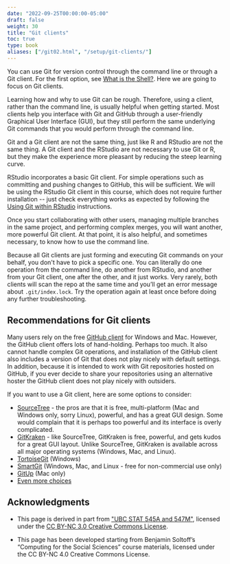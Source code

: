 ```yaml
---
date: "2022-09-25T00:00:00-05:00"
draft: false
weight: 30
title: "Git clients"
toc: true
type: book
aliases: ["/git02.html", "/setup/git-clients/"]
---
```




You can use Git for version control through the command line or through a Git client. For the first option, see [What is the Shell?](/setup/shell). Here we are going to focus on Git clients.

Learning how and why to use Git can be rough. Therefore, using a client, rather than the command line, is usually helpful when getting started. Most clients help you interface with Git and GitHub through a user-friendly Graphical User Interface (GUI), but they still perform the same underlying Git commands that you would perform through the command line.

Git and a Git client are not the same thing, just like R and RStudio are not the same thing. A Git client and the RStudio are not necessary to use Git or R, but they make the experience more pleasant by reducing the steep learning curve.

RStudio incorporates a basic Git client. For simple operations such as committing and pushing changes to GitHub, this will be sufficient. We will be using the RStudio Git client in this course, which does not require further installation -- just check everything works as expected by following the [Using Git within RStudio](/setup/git/git-with-rstudio/) instructions.

Once you start collaborating with other users, managing multiple branches in the same project, and performing complex merges, you will want another, more powerful Git client. At that point, it is also helpful, and sometimes necessary, to know how to use the command line. 

Because all Git clients are just forming and executing Git commands on your behalf, you don't have to pick a specific one. You can literally do one operation from the command line, do another from RStudio, and another from your Git client, one after the other, and it just works. Very rarely, both clients will scan the repo at the same time and you’ll get an error message about `.git/index.lock`. Try the operation again at least once before doing any further troubleshooting.

## Recommendations for Git clients

Many users rely on the free [GitHub client](https://desktop.github.com/) for Windows and Mac.  However, the GitHub client offers lots of hand-holding. Perhaps too much. It also cannot handle complex Git operations, and installation of the GitHub client also includes a version of Git that does not play nicely with default settings. In addition, because it is intended to work with Git repositories hosted on GitHub, if you ever decide to share your repositories using an alternative hoster the GitHub client does not play nicely with outsiders.

<!--
However in researching recommended Git clients, I have [heard](http://stat545.com/git02_git-clients.html) [negative](https://www.slant.co/topics/2089/~git-clients-for-windows) [reviews](http://softwarerecs.stackexchange.com/questions/1308/what-is-a-good-newbie-friendly-graphical-git-client-for-windows) about this client.
-->

If you want to use a Git client, here are some options to consider:

* [SourceTree](https://www.sourcetreeapp.com/) - the pros are that it is free, multi-platform (Mac and Windows only, sorry Linux), powerful, and has a great GUI design. Some would complain that it is perhaps too powerful and its interface is overly complicated.
* [GitKraken](https://www.gitkraken.com/) - like SourceTree, GitKraken is free, powerful, and gets kudos for a great GUI layout. Unlike SourceTree, GitKraken is available across all major operating systems (Windows, Mac, and Linux).
* [TortoiseGit](https://tortoisegit.org/) (Windows)
* [SmartGit](http://www.syntevo.com/smartgit/) (Windows, Mac, and Linux - free for non-commercial use only)
* [GitUp](http://gitup.co/) (Mac only)
* [Even more choices](https://git-scm.com/downloads/guis)

## Acknowledgments


* This page is derived in part from ["UBC STAT 545A and 547M"](http://stat545.com), licensed under the [CC BY-NC 3.0 Creative Commons License](https://creativecommons.org/licenses/by-nc/3.0/).

* This page has been developed starting from Benjamin Soltoff’s “Computing for the Social Sciences” course materials, licensed under the CC BY-NC 4.0 Creative Commons License.
